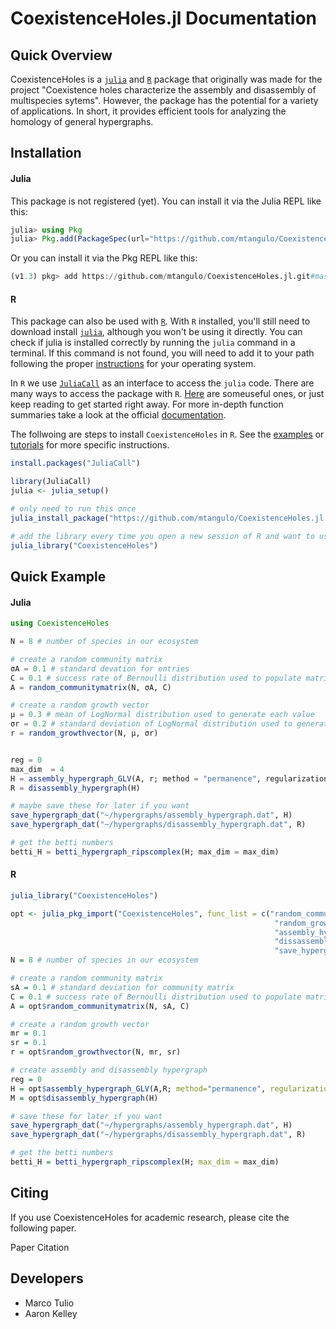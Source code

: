 # CoexistenceHoles.jl Documentation

## Quick Overview
CoexistenceHoles is a [`julia`](https://julialang.org/) and [`R`](https://www.r-project.org/) package that originally was made for the project "Coexistence holes characterize the assembly and disassembly of multispecies sytems". However, the package has the potential for a variety of applications. In short, it provides efficient tools for analyzing the homology of general hypergraphs.

## Installation

#### Julia
This package is not registered (yet).
You can install it via the Julia REPL like this:
```julia
julia> using Pkg
julia> Pkg.add(PackageSpec(url="https://github.com/mtangulo/CoexistenceHoles.jl.git", rev="master"))
```

Or you can install it via the Pkg REPL like this:
```julia
(v1.3) pkg> add https://github.com/mtangulo/CoexistenceHoles.jl.git#master
```
#### R
This package can also be used with [`R`](https://www.r-project.org/). With `R` installed, you'll still need to download install [`julia`](https://julialang.org/), although you won't be using it directly. You can check if julia is installed correctly by running the `julia` command in a terminal. If this command
is not found, you will need to add it to your path following the proper [instructions](https://julialang.org/downloads/platform/) for your operating system.

In `R` we use [`JuliaCall`](https://github.com/Non-Contradiction/JuliaCall) as an interface to access the `julia` code. There are many ways to access the package with `R`. [Here](./R_use.md) are someuseful ones, or just keep reading to get started right away. For more in-depth function summaries take a look at the official [documentation](https://cran.r-project.org/web/packages/JuliaCall/JuliaCall.pdf).

The follwoing are steps to install `CoexistenceHoles` in `R`. See the [examples](./examples.md)
or [tutorials](./tutorial.md) for more specific instructions.
```R
install.packages("JuliaCall")

library(JuliaCall)
julia <- julia_setup()

# only need to run this once
julia_install_package("https://github.com/mtangulo/CoexistenceHoles.jl.git#master")

# add the library every time you open a new session of R and want to use CoexistenceHoles
julia_library("CoexistenceHoles")
```




## Quick Example
#### Julia
```julia
using CoexistenceHoles

N = 8 # number of species in our ecosystem

# create a random community matrix
σA = 0.1 # standard devation for entries
C = 0.1 # success rate of Bernoulli distribution used to populate matrix
A = random_communitymatrix(N, σA, C)

# create a random growth vector
μ = 0.3 # mean of LogNormal distribution used to generate each value
σr = 0.2 # standard deviation of LogNormal distribution used to generate each value
r = random_growthvector(N, μ, σr)


reg = 0
max_dim  = 4
H = assembly_hypergraph_GLV(A, r; method = "permanence", regularization = reg)
R = disassembly_hypergraph(H)

# maybe save these for later if you want
save_hypergraph_dat("~/hypergraphs/assembly_hypergraph.dat", H)
save_hypergraph_dat("~/hypergraphs/disassembly_hypergraph.dat", R)

# get the betti numbers
betti_H = betti_hypergraph_ripscomplex(H; max_dim = max_dim)
```

#### R

```R
julia_library("CoexistenceHoles")

opt <- julia_pkg_import("CoexistenceHoles", func_list = c("random_communitymatrix",
                                                           "random_growthvector",
                                                           "assembly_hypergraph_GLV",
                                                           "dissassembly_hypergraph",
                                                           "save_hypergraph_dat"))
N = 8 # number of species in our ecosystem

# create a random community matrix
sA = 0.1 # standard deviation for community matrix
C = 0.1 # success rate of Bernoulli distribution used to populate matrix
A = opt$random_communitymatrix(N, sA, C)

# create a random growth vector
mr = 0.1
sr = 0.1
r = opt$random_growthvector(N, mr, sr)

# create assembly and disassembly hypergraph
reg = 0
H = opt$assembly_hypergraph_GLV(A,R; method="permanence", regularization=reg)
M = opt$disassembly_hypergraph(H)

# save these for later if you want
save_hypergraph_dat("~/hypergraphs/assembly_hypergraph.dat", H)
save_hypergraph_dat("~/hypergraphs/disassembly_hypergraph.dat", R)

# get the betti numbers
betti_H = betti_hypergraph_ripscomplex(H; max_dim = max_dim)
```

## Citing
If you use CoexistenceHoles for academic research, please cite the following paper.

Paper Citation

## Developers
-  Marco Tulio
- Aaron Kelley
